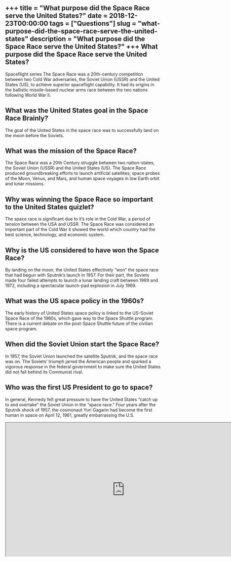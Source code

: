 +++
title = "What purpose did the Space Race serve the United States?"
date = 2018-12-23T00:00:00
tags = ["Questions"]
slug = "what-purpose-did-the-space-race-serve-the-united-states"
description = "What purpose did the Space Race serve the United States?"
+++
What purpose did the Space Race serve the United States?
--------------------------------------------------------

Spaceflight series The Space Race was a 20th-century competition between two Cold War adversaries, the Soviet Union (USSR) and the United States (US), to achieve superior spaceflight capability. It had its origins in the ballistic missile-based nuclear arms race between the two nations following World War II.

What was the United States goal in the Space Race Brainly?
----------------------------------------------------------

The goal of the United States in the space race was to successfully land on the moon before the Soviets.

What was the mission of the Space Race?
---------------------------------------

The Space Race was a 20th Century struggle between two nation-states, the Soviet Union (USSR) and the United States (US). The Space Race produced groundbreaking efforts to launch artificial satellites; space probes of the Moon, Venus, and Mars, and human space voyages in low Earth orbit and lunar missions.

Why was winning the Space Race so important to the United States quizlet?
-------------------------------------------------------------------------

The space race is significant due to it’s role in the Cold War, a period of tension between the USA and USSR. The Space Race was considered an important part of the Cold War it showed the world which country had the best science, technology, and economic system.

Why is the US considered to have won the Space Race?
----------------------------------------------------

By landing on the moon, the United States effectively “won” the space race that had begun with Sputnik’s launch in 1957. For their part, the Soviets made four failed attempts to launch a lunar landing craft between 1969 and 1972, including a spectacular launch-pad explosion in July 1969.

What was the US space policy in the 1960s?
------------------------------------------

The early history of United States space policy is linked to the US–Soviet Space Race of the 1960s, which gave way to the Space Shuttle program. There is a current debate on the post-Space Shuttle future of the civilian space program.

When did the Soviet Union start the Space Race?
-----------------------------------------------

In 1957, the Soviet Union launched the satellite Sputnik, and the space race was on. The Soviets’ triumph jarred the American people and sparked a vigorous response in the federal government to make sure the United States did not fall behind its Communist rival.

Who was the first US President to go to space?
----------------------------------------------

In general, Kennedy felt great pressure to have the United States “catch up to and overtake” the Soviet Union in the “space race.” Four years after the Sputnik shock of 1957, the cosmonaut Yuri Gagarin had become the first human in space on April 12, 1961, greatly embarrassing the U.S.

<iframe allow="accelerometer; autoplay; clipboard-write; encrypted-media; gyroscope; picture-in-picture" allowfullscreen="" class="__youtube_prefs__  epyt-is-override  no-lazyload" data-no-lazy="1" data-origheight="433" data-origwidth="770" data-skipgform_ajax_framebjll="" height="433" id="_ytid_38640" loading="lazy" src="https://www.youtube.com/embed/eP2M-fzpLb0?enablejsapi=1&autoplay=0&cc_load_policy=0&cc_lang_pref=&iv_load_policy=1&loop=0&modestbranding=0&rel=1&fs=1&playsinline=0&autohide=2&theme=dark&color=red&controls=1&" title="YouTube player" width="770"></iframe>